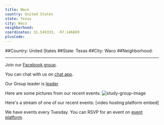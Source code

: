 ```yaml
---
title: Waco
country: United States
state: Texas
city: Waco
neighborhood: 
coordinates: 31.549333, -97.146669
plusCode:
---
```


##Country: United States
##State: Texas
##City: Waco
##Neighborhood: 
*****
Join our [Facebook group](https://www.facebook.com/groups/free.code.camp.waco.tx).

You can chat with us on [chat app]().

Our Group leader is [leader]()

Here are some pictures from our recent events:
![study-group-image]()

Here's a stream of one of our recent events:
[video hosting platform embed]

We have events every Tuesday. You can RSVP for an event on [event platform]().
